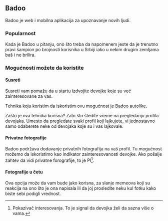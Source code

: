 ## Badoo

Badoo je web i mobilna aplikacija za upoznavanje novih ljudi. 

### Popularnost

Kada je Badoo u pitanju, ono što treba da napomenem jeste da je trenutno pravi šampion po brojnosti korisnika u Srbiji iako u nekim drugim zemljama baš i ne brilira. 

### Mogućnosti možete da koristite

#### Susreti

Susreti vam pomažu da u startu izdvojite devojke koje su već zainteresovane za vas. 

Tehnika koju koristim da iskoristim ovu mogućnost je [Badoo autolike](https://github.com/nemanjan00/Badoo-Autolike). 

Zašto je ova tehnika korisna? Zato što štedite vreme na pregledanju profila devojaka. Umesto da pregledate svaki profil koji lajkujete, vi jednostavno samo odaberete neke od devojaka koje su i vas lajkovale.

#### Privatne fotografije

Badoo podržava dodavanje privatnih fotografija na vaš profil. Tu mogućnost možemo da iskoristimo kao indikator zainteresovanosti devojke. Ako pošalje zahtev da vidi privatne forografije, to je PI[^1]. 

#### Fotografije u četu

Ova opcija može da vam bude jako korisna, za slanje memeova koji su reakcija na ono što je ona napisala ili da joj prosledite neku kul fotku kako biste sebi podigli vrednost. 

[^1]: Pokazivač interesovanja. To je signal da devojka želi da sazna više o vama. 

